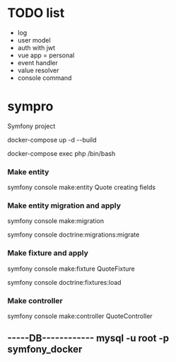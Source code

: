 # TODO list

- log
- user model
- auth with jwt
- vue app = personal
- event handler
- value resolver
- console command

# sympro

Symfony project

docker-compose up -d --build

docker-compose exec php /bin/bash

### Make entity

symfony console make:entity Quote creating fields

### Make entity migration and apply

symfony console make:migration

symfony console doctrine:migrations:migrate

### Make fixture and apply

symfony console make:fixture QuoteFixture

symfony console doctrine:fixtures:load

### Make controller

symfony console make:controller QuoteController

-----DB------------ mysql -u root -p symfony_docker
-------------------